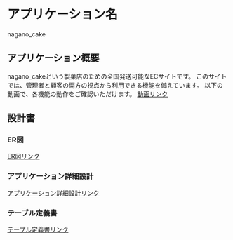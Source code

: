 # アプリケーション名
nagano_cake

## アプリケーション概要
nagano_cakeという製菓店のための全国発送可能なECサイトです。
このサイトでは、管理者と顧客の両方の視点から利用できる機能を備えています。
以下の動画で、各機能の動作をご確認いただけます。
[動画リンク](https://drive.google.com/file/d/1K2ASRpCIy2HF15S1WfYsSLS3ht0KHehi/view?usp=drive_link
)

## 設計書
### ER図
[ER図リンク](https://docs.google.com/spreadsheets/d/1H8lUQ-a6zu5PJOsimMo1x9MARro8jVj53Kg-ok4mZfM/edit?gid=1187050967#gid=1187050967)

### アプリケーション詳細設計
[アプリケーション詳細設計リンク](https://docs.google.com/spreadsheets/d/1xHa3Sh6yCR5b3nDC6xv9pXJVFP-VdvccVTwVl4TrYcg/edit?gid=501181805#gid=501181805)

### テーブル定義書
[テーブル定義書リンク](https://docs.google.com/spreadsheets/d/1Xuh4-iyl345JxX9BS6HwiJl1GJ3rnRzENu78r34P0h8/edit?hl=ja&gid=1362097270#gid=1362097270)
